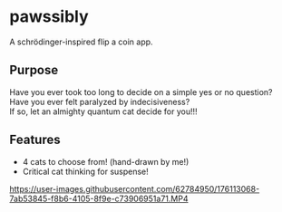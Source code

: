 # pawssibly
A schrödinger-inspired flip a coin app.

## Purpose
Have you ever took too long to decide on a simple yes or no question? \
Have you ever felt paralyzed by indecisiveness? \
If so, let an almighty quantum cat decide for you!!!

## Features
- 4 cats to choose from! (hand-drawn by me!)
- Critical cat thinking for suspense!


https://user-images.githubusercontent.com/62784950/176113068-7ab53845-f8b6-4105-8f9e-c73906951a71.MP4




